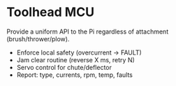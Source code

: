 # Toolhead MCU

Provide a uniform API to the Pi regardless of attachment (brush/thrower/plow).

- Enforce local safety (overcurrent → FAULT)
- Jam clear routine (reverse X ms, retry N)
- Servo control for chute/deflector
- Report: type, currents, rpm, temp, faults
